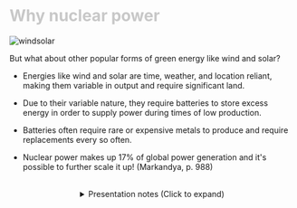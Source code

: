 <div class = "centered"><h1 style="color:#c8c8c8">Why nuclear power</h1></div>

![windsolar](https://user-images.githubusercontent.com/95508525/167978420-9b651744-0d1e-4d7d-8024-422b3c02a211.jpg)<br>


But what about other popular forms of green energy like wind and solar?


* Energies like wind and solar are time, weather, and location reliant, making them variable in output and require significant land.


* Due to their variable nature, they require batteries to store excess energy in order to supply power during times of low production.


* Batteries often require rare or expensive metals to produce and require replacements every so often.


* Nuclear power makes up 17% of global power generation and it's possible to further scale it up! (Markandya, p. 988)


<br>

<div class = "centered">
<details style="text-align:center">
  <summary class="centered">Presentation notes (Click to expand)</summary>

  ```
  1. Read the description under the image.
  2. Wind requires high, open space. Solar requires clear open skies.
  3. Further clarify point 2 via example (i.e. "imagine..")
  4. Lithium-Ion batteries are the most common type of battery currently used in power grid storage - Lithium is a rare and progressively depleting rare earth.
  ```
</details>
</div>
